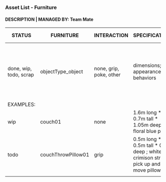 ### Asset List - Furniture
#### DESCRIPTION | MANAGED BY: Team Mate



STATUS | FURNITURE | INTERACTION | SPECIFICATIONS | APPOINTED MEMBERS
---|---|---|---|---
done, wip, todo, scrap | objectType_object | none, grip, poke, other | dimensions; appearance; behaviors| teammate (task*) * *tasks:  (M) model, (T) texture, (R) rigging, (A) animation, (P) programming*
 | EXAMPLES: | | |
wip  | couch01 | none | 1.6m long * 0.7m tall * 1.05m deep ; floral blue print| Team Member (M,T)
todo | couchThrowPillow01 | grip | 0.5m long * 0.5m tall * 0.1m deep ; white and crimison stripes; pick up and move pillows, fist | Team Member (M), Team Member (T), Team Member (P)
 | | | |

